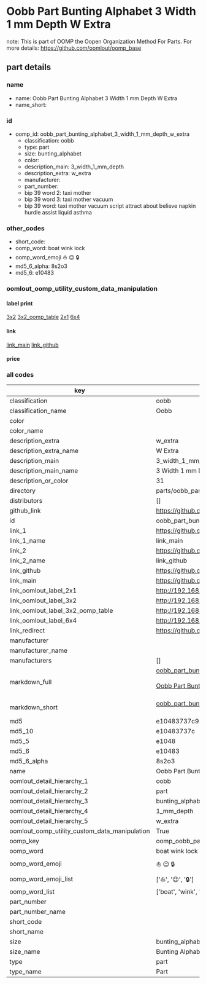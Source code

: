 # Oobb Part Bunting Alphabet 3 Width 1 mm Depth W Extra  

note: This is part of OOMP the Oopen Organization Method For Parts. For more details: https://github.com/oomlout/oomp_base

##  part details
  







### name
* name: Oobb Part Bunting Alphabet 3 Width 1 mm Depth W Extra
* name_short: 
### id
* oomp_id: oobb_part_bunting_alphabet_3_width_1_mm_depth_w_extra
  * classification: oobb
  * type: part
  * size: bunting_alphabet
  * color: 
  * description_main: 3_width_1_mm_depth
  * description_extra: w_extra
  * manufacturer: 
  * part_number: 
  * bip 39 word 2: taxi mother
  * bip 39 word 3: taxi mother vacuum
  * bip 39 word: taxi mother vacuum script attract about believe napkin hurdle assist liquid asthma

### other_codes
* short_code: 
* oomp_word: boat wink lock
* oomp_word_emoji :boat: :wink: :lock:
* md5_6_alpha: 8s2o3
* md5_6: e10483






### oomlout_oomp_utility_custom_data_manipulation
#### label print
[3x2](http://192.168.1.245:1112/?label=oomp%208s2o3)
[3x2_oomp_table](http://192.168.1.108:1112/?label=oomp%208s2o3)
[2x1](http://192.168.1.242:1112/?label=oomp%208s2o3)
[6x4](http://192.168.1.55:1112/?label=oomp%208s2o3)    

#### link

[link_main](https://github.com/oomlout/oomlout_oomp_version_1_messy/tree/main/parts/oobb_part_bunting_alphabet_3_width_1_mm_depth_w_extra) [link_github](https://github.com/oomlout/oomlout_oomp_version_1_messy/tree/main/parts/oobb_part_bunting_alphabet_3_width_1_mm_depth_w_extra)                             

#### price







### all codes 
| key | value |  
| --- | --- |  
| classification | oobb |  
| classification_name | Oobb |  
| color |  |  
| color_name |  |  
| description_extra | w_extra |  
| description_extra_name | W Extra |  
| description_main | 3_width_1_mm_depth |  
| description_main_name | 3 Width 1 mm Depth |  
| description_or_color | 31 |  
| directory | parts/oobb_part_bunting_alphabet_3_width_1_mm_depth_w_extra |  
| distributors | [] |  
| github_link | https://github.com/oomlout/oomlout_oomp_part_src/tree/main/parts/oobb_part_bunting_alphabet_3_width_1_mm_depth_w_extra |  
| id | oobb_part_bunting_alphabet_3_width_1_mm_depth_w_extra |  
| link_1 | https://github.com/oomlout/oomlout_oomp_version_1_messy/tree/main/parts/oobb_part_bunting_alphabet_3_width_1_mm_depth_w_extra |  
| link_1_name | link_main |  
| link_2 | https://github.com/oomlout/oomlout_oomp_version_1_messy/tree/main/parts/oobb_part_bunting_alphabet_3_width_1_mm_depth_w_extra |  
| link_2_name | link_github |  
| link_github | https://github.com/oomlout/oomlout_oomp_version_1_messy/tree/main/parts/oobb_part_bunting_alphabet_3_width_1_mm_depth_w_extra |  
| link_main | https://github.com/oomlout/oomlout_oomp_version_1_messy/tree/main/parts/oobb_part_bunting_alphabet_3_width_1_mm_depth_w_extra |  
| link_oomlout_label_2x1 | http://192.168.1.242:1112/?label=oomp%208s2o3 |  
| link_oomlout_label_3x2 | http://192.168.1.245:1112/?label=oomp%208s2o3 |  
| link_oomlout_label_3x2_oomp_table | http://192.168.1.108:1112/?label=oomp%208s2o3 |  
| link_oomlout_label_6x4 | http://192.168.1.55:1112/?label=oomp%208s2o3 |  
| link_redirect | https://github.com/oomlout/oomlout_oomp_version_1_messy/tree/main/parts/oobb_part_bunting_alphabet_3_width_1_mm_depth_w_extra |  
| manufacturer |  |  
| manufacturer_name |  |  
| manufacturers | [] |  
| markdown_full | [oobb_part_bunting_alphabet_3_width_1_mm_depth_w_extra](none)<br>[](none)<br>[Oobb Part Bunting Alphabet 3 Width 1 Mm Depth W Extra](none)<br><br> |  
| markdown_short | [oobb_part_bunting_alphabet_3_width_1_mm_depth_w_extra](none)<br><br> |  
| md5 | e10483737c92e29401876c1be1240ef3 |  
| md5_10 | e10483737c |  
| md5_5 | e1048 |  
| md5_6 | e10483 |  
| md5_6_alpha | 8s2o3 |  
| name | Oobb Part Bunting Alphabet 3 Width 1 mm Depth W Extra |  
| oomlout_detail_hierarchy_1 | oobb |  
| oomlout_detail_hierarchy_2 | part |  
| oomlout_detail_hierarchy_3 | bunting_alphabet |  
| oomlout_detail_hierarchy_4 | 1_mm_depth |  
| oomlout_detail_hierarchy_5 | w_extra |  
| oomlout_oomp_utility_custom_data_manipulation | True |  
| oomp_key | oomp_oobb_part_bunting_alphabet_3_width_1_mm_depth_w_extra |  
| oomp_word | boat wink lock |  
| oomp_word_emoji | :boat: :wink: :lock: |  
| oomp_word_emoji_list | [':boat:', ':wink:', ':lock:'] |  
| oomp_word_list | ['boat', 'wink', 'lock'] |  
| part_number |  |  
| part_number_name |  |  
| short_code |  |  
| short_name |  |  
| size | bunting_alphabet |  
| size_name | Bunting Alphabet |  
| type | part |  
| type_name | Part |  
